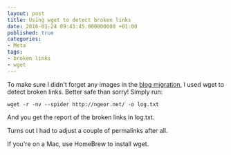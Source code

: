 ```yaml
---
layout: post
title: Using wget to detect broken links
date: 2016-01-24 09:43:45.000000000 +01:00
published: true
categories:
- Meta
tags:
- broken links
- wget
---
```


To make sure I didn't forget any images in the <a href="/2016/01/23/migrated-back-to-wordpress.html">blog migration</a>, I used wget to detect broken links. Better safe than sorry! Simply run:

```
wget -r -nv --spider http://ngeor.net/ -o log.txt
```

And you get the report of the broken links in log.txt.

Turns out I had to adjust a couple of permalinks after all.

If you're on a Mac, use HomeBrew to install wget.

